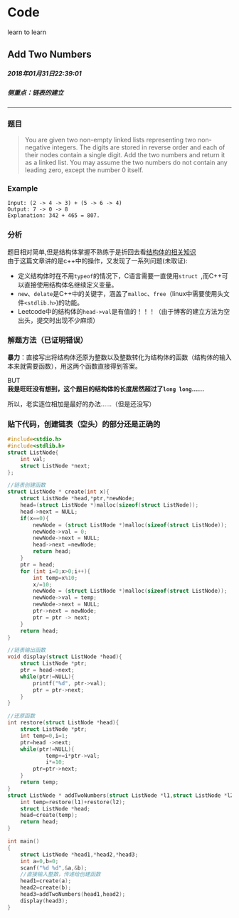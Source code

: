 # Code
learn to learn

## Add Two Numbers
##### 2018年01月31日22:39:01
##### 侧重点：链表的建立
****
### 题目
>You are given two non-empty linked lists representing two non-negative integers. The digits are stored in reverse order and each of their nodes contain a single digit. Add the two numbers and return it as a linked list.
You may assume the two numbers do not contain any leading zero, except the number 0 itself.

### Example
```
Input: (2 -> 4 -> 3) + (5 -> 6 -> 4)
Output: 7 -> 0 -> 8
Explanation: 342 + 465 = 807.
```
### 分析
题目相对简单,但是结构体掌握不熟练于是折回去看[结构体的相关知识](http://blog.csdn.net/u010784887/article/details/78072295)  
由于这篇文章讲的是c++中的操作，又发现了一系列问题(未取证):
- 定义结构体时在不用``typeof``的情况下，C语言需要一直使用``struct ``,而C++可以直接使用结构体名继续定义变量。
- ``new``、``delate``是C++中的关键字，涵盖了``malloc``、``free``（linux中需要使用头文件``<stdlib.h>``)的功能。
- Leetcode中的结构体的``head->val``是有值的！！！（由于博客的建立方法为空出头，提交时出现不少麻烦）
### 解题方法（已证明错误）
 **暴力**：直接写出将结构体还原为整数以及整数转化为结构体的函数（结构体的输入本来就需要函数），用这两个函数直接得到答案。

BUT  
**我是旺旺没有想到，这个题目的结构体的长度居然超过了``long long``......**

所以，老实逐位相加是最好的办法......（但是还没写）

### 贴下代码，创建链表（空头）的部分还是正确的
```c
#include<stdio.h>
#include<stdlib.h>
struct ListNode{
	int val;
	struct ListNode *next;
};

//链表创建函数
struct ListNode * create(int x){
	struct ListNode *head,*ptr,*newNode;
	head=(struct ListNode *)malloc(sizeof(struct ListNode));
	head->next = NULL;
	if(x==0){
		newNode = (struct ListNode *)malloc(sizeof(struct ListNode));
		newNode->val = 0;
		newNode->next = NULL;
		head->next =newNode;
		return head;
	}
	ptr = head;
	for (int i=0;x>0;i++){
		int temp=x%10;
		x/=10;
		newNode = (struct ListNode *)malloc(sizeof(struct ListNode));
		newNode->val = temp;
		newNode->next = NULL;
		ptr->next = newNode;
		ptr = ptr -> next;
	}
	return head;
}

//链表输出函数
void display(struct ListNode *head){
	struct ListNode *ptr;
	ptr = head->next;
	while(ptr!=NULL){
		printf("%d", ptr->val);
		ptr = ptr->next;
	}
}

//还原函数
int restore(struct ListNode *head){
	struct ListNode *ptr;
	int temp=0,i=1;
	ptr=head ->next;
	while(ptr!=NULL){
			temp+=i*ptr->val;
			i*=10;
		ptr=ptr->next;
	}
	return temp;
}
struct ListNode * addTwoNumbers(struct ListNode *l1,struct ListNode *l2){
	int temp=restore(l1)+restore(l2);
	struct ListNode *head;
	head=create(temp);
	return head;
}

int main()
{
	struct ListNode *head1,*head2,*head3;
	int a=0,b=0;
	scanf("%d %d",&a,&b);
	//直接输入整数，传递给创建函数
	head1=create(a);
	head2=create(b);
	head3=addTwoNumbers(head1,head2);
	display(head3);
}
```
